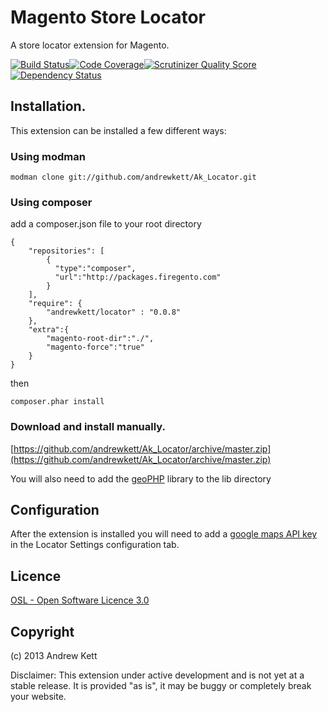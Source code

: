 # Magento Store Locator
A store locator extension for Magento.

[![Build Status](https://travis-ci.org/andrewkett/Ak_Locator.png?branch=master)](https://travis-ci.org/andrewkett/Ak_Locator)[![Code Coverage](https://scrutinizer-ci.com/g/andrewkett/Ak_Locator/badges/coverage.png?b=master)](https://scrutinizer-ci.com/g/andrewkett/Ak_Locator/?branch=master)[![Scrutinizer Quality Score](https://scrutinizer-ci.com/g/andrewkett/Ak_Locator/badges/quality-score.png?s=ed69380af3f8cae9103d253d27e7c193fbe02914)](https://scrutinizer-ci.com/g/andrewkett/Ak_Locator/) [![Dependency Status](https://www.versioneye.com/user/projects/5309b07fec1375bb1b000013/badge.png)](https://www.versioneye.com/user/projects/5309b07fec1375bb1b000013)

## Installation. 
This extension can be installed a few different ways:

### Using modman
        
    modman clone git://github.com/andrewkett/Ak_Locator.git

### Using composer 
    
add a composer.json file to your root directory

    {
        "repositories": [
            {
              "type":"composer",
              "url":"http://packages.firegento.com"
            }
        ],
        "require": {
            "andrewkett/locator" : "0.0.8"
        },
        "extra":{
            "magento-root-dir":"./",
            "magento-force":"true"
        }
    }

then 

    composer.phar install


### Download and install manually.

[https://github.com/andrewkett/Ak_Locator/archive/master.zip](https://github.com/andrewkett/Ak_Locator/archive/master.zip)

You will also need to add the [geoPHP](https://github.com/phayes/geoPHP) library to the lib directory

## Configuration

After the extension is installed you will need to add a [google maps API key](https://developers.google.com/maps/documentation/javascript/tutorial#api_key) in the Locator Settings configuration tab.


## Licence
[OSL - Open Software Licence 3.0](http://opensource.org/licenses/osl-3.0.php)

## Copyright
(c) 2013 Andrew Kett

Disclaimer: This extension under active development and is not yet at a stable release. It is provided "as is", it may be buggy or completely break your website. 
